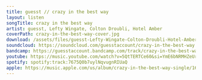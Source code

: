 ```yaml
---
title: guesst // crazy in the best way
layout: listen
songTitle: crazy in the best way
artist: guesst, Lefty Wingate, Colton Droubli, Hotel Amber
coverPath: crazy-in-the-best-way-cover.jpg
download: /assets/files/guesst-Lefty-Wingate-Colton-Droubli-Hotel-Amber-crazy-in-the-best-way.aiff
soundcloud: https://soundcloud.com/guesstaccount/crazy-in-the-best-way
bandcamp: https://guesstaccount.bandcamp.com/track/crazy-in-the-best-way
youtube: https://music.youtube.com/watch?v=5QtTERTCe60&si=YmE6bNRMHZeUrl0v
spotify: spotify:track:7675Q0b7uylNqvugnRIUaQ
apple: https://music.apple.com/us/album/crazy-in-the-best-way-single/1625045217
---
```


